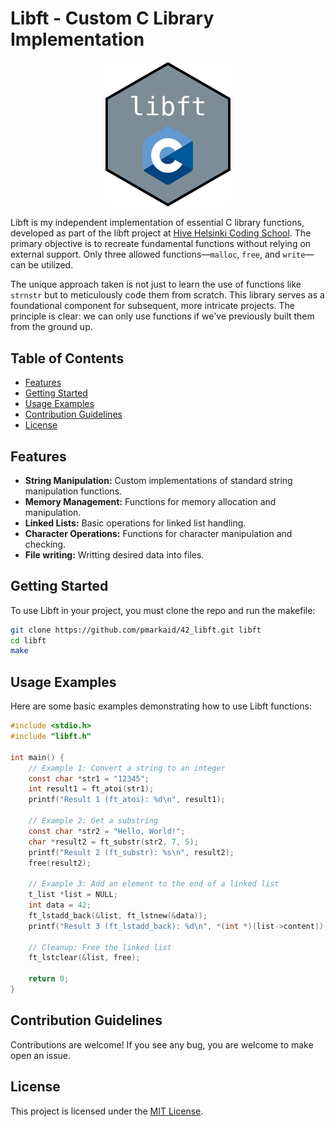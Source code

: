 # Libft - Custom C Library Implementation

<p align="center">
  <img src="https://github.com/pmarkaide/meta/raw/master/hex-libft.jpg" alt="Libft Logo" width="200"/>
</p>

Libft is my independent implementation of essential C library functions, developed as part of the libft project at [Hive Helsinki Coding School](https://www.hive.fi/en/). The primary objective is to recreate fundamental functions without relying on external support. Only three allowed functions—`malloc`, `free`, and `write`—can be utilized.

The unique approach taken is not just to learn the use of functions like `strnstr` but to meticulously code them from scratch. This library serves as a foundational component for subsequent, more intricate projects. The principle is clear: we can only use functions if we've previously built them from the ground up.

## Table of Contents

- [Features](#features)
- [Getting Started](#getting-started)
- [Usage Examples](#usage-examples)
- [Contribution Guidelines](#contribution-guidelines)
- [License](#license)


## Features

- **String Manipulation:** Custom implementations of standard string manipulation functions.
- **Memory Management:** Functions for memory allocation and manipulation.
- **Linked Lists:** Basic operations for linked list handling.
- **Character Operations:** Functions for character manipulation and checking.
- **File writing:** Writting desired data into files.

## Getting Started

To use Libft in your project, you must clone the repo and run the makefile:

```bash
git clone https://github.com/pmarkaid/42_libft.git libft
cd libft
make
```

## Usage Examples

Here are some basic examples demonstrating how to use Libft functions:

```c
#include <stdio.h>
#include "libft.h"

int main() {
    // Example 1: Convert a string to an integer
    const char *str1 = "12345";
    int result1 = ft_atoi(str1);
    printf("Result 1 (ft_atoi): %d\n", result1);

    // Example 2: Get a substring
    const char *str2 = "Hello, World!";
    char *result2 = ft_substr(str2, 7, 5);
    printf("Result 2 (ft_substr): %s\n", result2);
    free(result2);

    // Example 3: Add an element to the end of a linked list
    t_list *list = NULL;
    int data = 42;
    ft_lstadd_back(&list, ft_lstnew(&data));
    printf("Result 3 (ft_lstadd_back): %d\n", *(int *)(list->content));

    // Cleanup: Free the linked list
    ft_lstclear(&list, free);

    return 0;
}
```

## Contribution Guidelines
Contributions are welcome! If you see any bug, you are welcome to make open an issue.

## License
This project is licensed under the [MIT License](https://raw.githubusercontent.com/pmarkaide/42_libft/master/LICENSE).